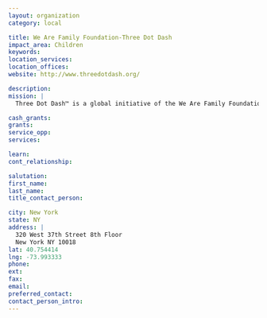 ```yaml
---
layout: organization
category: local

title: We Are Family Foundation-Three Dot Dash
impact_area: Children
keywords: 
location_services: 
location_offices: 
website: http://www.threedotdash.org/

description: 
mission: |
  Three Dot Dash™ is a global initiative of the We Are Family Foundationdesigned to recognize and support the efforts of Global Teen Leaders around the world who are actively working on projects that promote a more peaceful society by addressing issues related to basic human needs: food, water, health, shelter, safety and education. Inspired by the late 13-year-old poet and peacemaker Mattie J.T. Stepanek , Three Dot Dash is an innovative year-round leadership and mentoring program that teaches teen leaders how to "tell their stories" effectively using various forms of media, current technology and distribution methods in order to accelerate their leadership potential, advance their projects, mobilize peers and amplify their work to broader audiences around the world to action. 

cash_grants: 
grants: 
service_opp: 
services: 

learn: 
cont_relationship: 

salutation: 
first_name: 
last_name: 
title_contact_person: 

city: New York
state: NY
address: |
  320 West 37th Street 8th Floor     
  New York NY 10018
lat: 40.754414
lng: -73.993333
phone: 
ext: 
fax: 
email: 
preferred_contact: 
contact_person_intro: 
---
```

